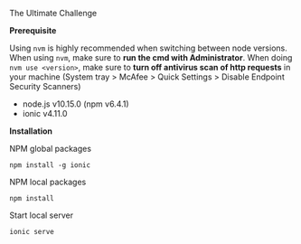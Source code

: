 The Ultimate Challenge

**Prerequisite**

Using `nvm` is highly recommended when switching between node versions. When using `nvm`, make sure to **run the cmd with Administrator**. When doing `nvm use <version>`, make sure to **turn off antivirus scan of http requests** in your machine (System tray > McAfee > Quick Settings > Disable Endpoint Security Scanners)
- node.js v10.15.0 (npm v6.4.1)
- ionic v4.11.0

**Installation**

NPM global packages
```
npm install -g ionic
```

NPM local packages
```
npm install
```

Start local server
```
ionic serve
```
